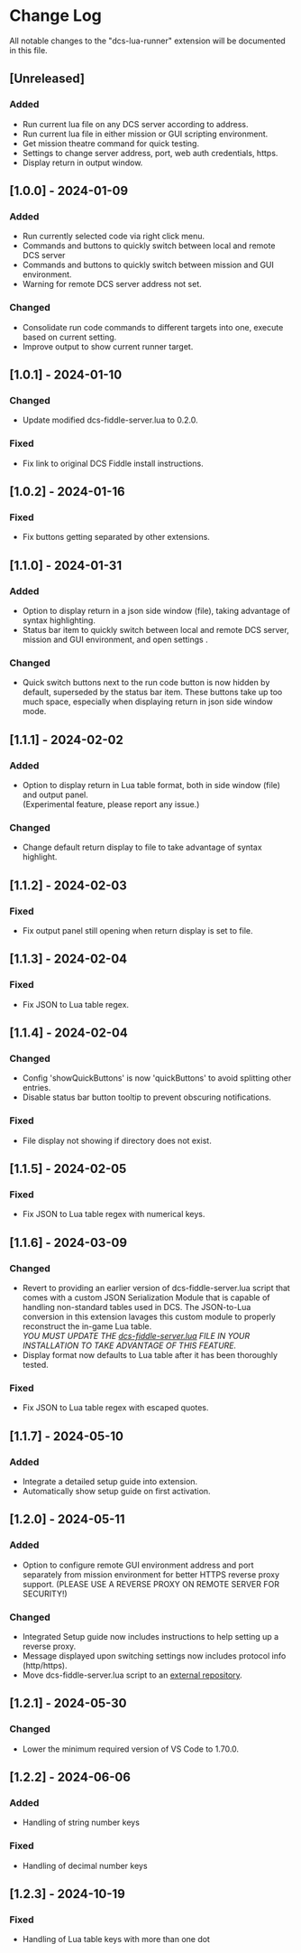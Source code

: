 # Change Log

All notable changes to the "dcs-lua-runner" extension will be documented in this file.

## [Unreleased]

### Added

- Run current lua file on any DCS server according to address.
- Run current lua file in either mission or GUI scripting environment.
- Get mission theatre command for quick testing.
- Settings to change server address, port, web auth credentials, https.
- Display return in output window.

## [1.0.0] - 2024-01-09

### Added
- Run currently selected code via right click menu.
- Commands and buttons to quickly switch between local and remote DCS server
- Commands and buttons to quickly switch between mission and GUI environment.
- Warning for remote DCS server address not set.

### Changed
- Consolidate run code commands to different targets into one, execute based on current setting. 
- Improve output to show current runner target.

## [1.0.1] - 2024-01-10

### Changed
- Update modified dcs-fiddle-server.lua to 0.2.0.

### Fixed
- Fix link to original DCS Fiddle install instructions.

## [1.0.2] - 2024-01-16

### Fixed
- Fix buttons getting separated by other extensions.

## [1.1.0] - 2024-01-31

### Added
- Option to display return in a json side window (file), taking advantage of syntax highlighting.
- Status bar item to quickly switch between local and remote DCS server, mission and GUI environment, and open settings .

### Changed
- Quick switch buttons next to the run code button is now hidden by default, superseded by the status bar item. These buttons take up too much space, especially when displaying return in json side window mode.

## [1.1.1] - 2024-02-02

### Added
- Option to display return in Lua table format, both in side window (file) and output panel.   
(Experimental feature, please report any issue.)

### Changed
- Change default return display to file to take advantage of syntax highlight.

## [1.1.2] - 2024-02-03

### Fixed
- Fix output panel still opening when return display is set to file.

## [1.1.3] - 2024-02-04

### Fixed
- Fix JSON to Lua table regex.

## [1.1.4] - 2024-02-04

### Changed
- Config 'showQuickButtons' is now 'quickButtons' to avoid splitting other entries.
- Disable status bar button tooltip to prevent obscuring notifications.

### Fixed
- File display not showing if directory does not exist.

## [1.1.5] - 2024-02-05

### Fixed
- Fix JSON to Lua table regex with numerical keys.

## [1.1.6] - 2024-03-09

### Changed
- Revert to providing an earlier version of dcs-fiddle-server.lua script that comes with a custom JSON Serialization Module that is capable of handling non-standard tables used in DCS. The JSON-to-Lua conversion in this extension lavages this custom module to properly reconstruct the in-game Lua table.  
*YOU MUST UPDATE THE [dcs-fiddle-server.lua](https://github.com/omltcat/dcs-lua-runner/blob/master/src/hooks/dcs-fiddle-server.lua) FILE IN YOUR INSTALLATION TO TAKE ADVANTAGE OF THIS FEATURE.*
- Display format now defaults to Lua table after it has been thoroughly tested.

### Fixed
- Fix JSON to Lua table regex with escaped quotes.

## [1.1.7] - 2024-05-10

### Added
- Integrate a detailed setup guide into extension.
- Automatically show setup guide on first activation.

## [1.2.0] - 2024-05-11

### Added
- Option to configure remote GUI environment address and port separately from mission environment for better HTTPS reverse proxy support. (PLEASE USE A REVERSE PROXY ON REMOTE SERVER FOR SECURITY!)

### Changed
- Integrated Setup guide now includes instructions to help setting up a reverse proxy.
- Message displayed upon switching settings now includes protocol info (http/https).
- Move dcs-fiddle-server.lua script to an [external repository](https://github.com/omltcat/dcs-snippets/blob/master/Scripts/Hooks/dcs-fiddle-server.lua).

## [1.2.1] - 2024-05-30

### Changed
- Lower the minimum required version of VS Code to 1.70.0.

## [1.2.2] - 2024-06-06

### Added
- Handling of string number keys

### Fixed
- Handling of decimal number keys

## [1.2.3] - 2024-10-19

### Fixed
- Handling of Lua table keys with more than one dot

